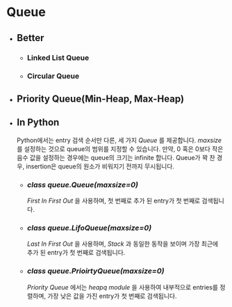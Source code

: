 # Queue

  - ## Better
    - ### Linked List Queue
    - ### Circular Queue

  - ## Priority Queue(Min-Heap, Max-Heap)
    
  - ## In Python

    Python에서는 entry 검색 순서만 다른, 세 가지 _Queue_ 를 제공합니다. _maxsize_ 를 설정하는 것으로 queue의 범위를 지정할 수 있습니다. 만약, 0 혹은 0보다 작은 음수 값을 설정하는 경우에는 queue의 크기는 infinite 합니다. Queue가 꽉 찬 경우, insertion은 queue의 원소가 비워지기 전까지 무시됩니다.
    
    - ### _class queue.Queue(maxsize=0)_

      _First In First Out_ 을 사용하며, 첫 번째로 추가 된 entry가 첫 번째로 검색됩니다. 
    
    - ### _class queue.LifoQueue(maxsize=0)_

      _Last In First Out_ 을 사용하며, _Stack_ 과 동일한 동작을 보이며 가장 최근에 추가 된 entry가 첫 번째로 검색됩니다.
      
    - ### _class queue.PrioirtyQueue(maxsize=0)_

      _Priority Queue_ 에서는 _heapq module_ 을 사용하여 내부적으로 entries를 정렬하며, 가장 낮은 값을 가진 entry가 첫 번째로 검색됩니다.
    

    
